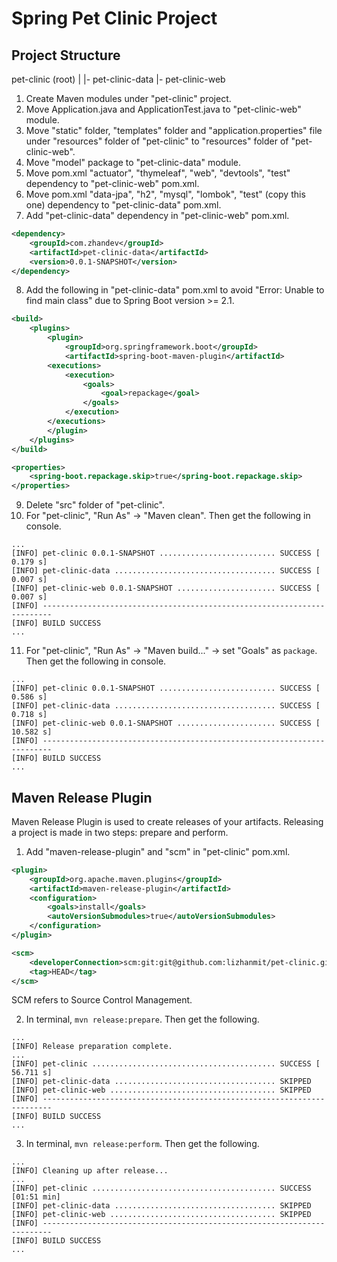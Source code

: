 # Spring Pet Clinic Project 

## Project Structure 

pet-clinic (root)
|
|- pet-clinic-data
|- pet-clinic-web

1. Create Maven modules under "pet-clinic" project.
2. Move Application.java and ApplicationTest.java to "pet-clinic-web" module. 
3. Move "static" folder, "templates" folder and "application.properties" file under "resources" folder of "pet-clinic" to "resources" folder of "pet-clinic-web".
4. Move "model" package to "pet-clinic-data" module.   
5. Move pom.xml "actuator", "thymeleaf", "web", "devtools", "test" dependency to "pet-clinic-web" pom.xml. 
6. Move pom.xml "data-jpa", "h2", "mysql", "lombok", "test" (copy this one) dependency to "pet-clinic-data" pom.xml. 
7. Add "pet-clinic-data" dependency in "pet-clinic-web" pom.xml. 

```xml
<dependency>
	<groupId>com.zhandev</groupId>
	<artifactId>pet-clinic-data</artifactId>
	<version>0.0.1-SNAPSHOT</version>
</dependency>
```

8. Add the following in "pet-clinic-data" pom.xml to avoid "Error: Unable to find main class" due to Spring Boot version >= 2.1. 

```xml
<build>
    <plugins>
        <plugin>
            <groupId>org.springframework.boot</groupId>
            <artifactId>spring-boot-maven-plugin</artifactId>
        <executions>
            <execution>
                <goals>
                    <goal>repackage</goal>
                </goals>
            </execution>
        </executions>
        </plugin>
    </plugins>
</build>

<properties>
    <spring-boot.repackage.skip>true</spring-boot.repackage.skip>
</properties>
```

9. Delete "src" folder of "pet-clinic".
10. For "pet-clinic", "Run As" -> "Maven clean". Then get the following in console.

```
...
[INFO] pet-clinic 0.0.1-SNAPSHOT .......................... SUCCESS [  0.179 s]
[INFO] pet-clinic-data .................................... SUCCESS [  0.007 s]
[INFO] pet-clinic-web 0.0.1-SNAPSHOT ...................... SUCCESS [  0.007 s]
[INFO] ------------------------------------------------------------------------
[INFO] BUILD SUCCESS
...
```

11. For "pet-clinic", "Run As" -> "Maven build..." -> set "Goals" as `package`. Then get the following in console.

```
...
[INFO] pet-clinic 0.0.1-SNAPSHOT .......................... SUCCESS [  0.586 s]
[INFO] pet-clinic-data .................................... SUCCESS [  0.718 s]
[INFO] pet-clinic-web 0.0.1-SNAPSHOT ...................... SUCCESS [ 10.582 s]
[INFO] ------------------------------------------------------------------------
[INFO] BUILD SUCCESS
...
```

## Maven Release Plugin

Maven Release Plugin is used to create releases of your artifacts. Releasing a project is made in two steps: prepare and perform.

1. Add "maven-release-plugin" and "scm" in "pet-clinic" pom.xml.

```xml
<plugin>
	<groupId>org.apache.maven.plugins</groupId>
	<artifactId>maven-release-plugin</artifactId>
	<configuration>
		<goals>install</goals>
		<autoVersionSubmodules>true</autoVersionSubmodules>
	</configuration>
</plugin>
```

```xml
<scm>
	<developerConnection>scm:git:git@github.com:lizhanmit/pet-clinic.git</developerConnection>
	<tag>HEAD</tag>
</scm>
```

SCM refers to Source Control Management. 

2. In terminal, `mvn release:prepare`. Then get the following.

```
...
[INFO] Release preparation complete.
...
[INFO] pet-clinic ......................................... SUCCESS [ 56.711 s]
[INFO] pet-clinic-data .................................... SKIPPED
[INFO] pet-clinic-web ..................................... SKIPPED
[INFO] ------------------------------------------------------------------------
[INFO] BUILD SUCCESS
...
```
3. In terminal, `mvn release:perform`. Then get the following.

```
...
[INFO] Cleaning up after release...
...
[INFO] pet-clinic ......................................... SUCCESS [01:51 min]
[INFO] pet-clinic-data .................................... SKIPPED
[INFO] pet-clinic-web ..................................... SKIPPED
[INFO] ------------------------------------------------------------------------
[INFO] BUILD SUCCESS
...
```

